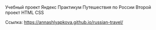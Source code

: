 Учебный проект Яндекс Практикум
Путешествия по России
Второй проект HTML CSS

Ссылка: https://annashlyapkova.github.io/russian-travel/